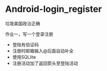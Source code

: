 # Android-login_register
垃圾美国政治正确

作业一，写一个登录注册

+ 登陆有验证码
+ 注册时邮箱输入@后面自动补全
+ 使用SQLlite
+ 注册活动加了返回箭头至登陆活动
